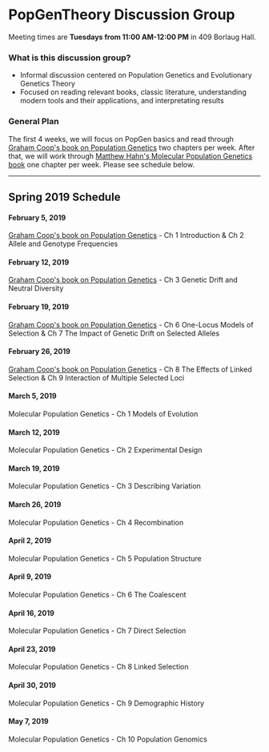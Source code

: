# PopGenTheory Discussion Group

Meeting times are **Tuesdays from 11:00 AM-12:00 PM** in 409 Borlaug Hall.

### What is this discussion group?
- Informal discussion centered on Population Genetics and Evolutionary Genetics Theory
- Focused on reading relevant books, classic literature, understanding modern tools and their applications, and interpretating results

### General Plan

The first 4 weeks, we will focus on PopGen basics and read through [Graham Coop's book on Population Genetics](https://github.com/cooplab/popgen-notes/blob/master/popgen_notes.pdf) two chapters per week. After that, we will work through [Matthew Hahn's Molecular Population Genetics book](https://global.oup.com/academic/product/molecular-population-genetics-9780878939657?cc=us&lang=en&) one chapter per week. Please see schedule below.

---

## Spring 2019 Schedule

#### February 5, 2019
[Graham Coop's book on Population Genetics](https://github.com/cooplab/popgen-notes/blob/master/popgen_notes.pdf) - Ch 1 Introduction & Ch 2 Allele and Genotype Frequencies

#### February 12, 2019
[Graham Coop's book on Population Genetics](https://github.com/cooplab/popgen-notes/blob/master/popgen_notes.pdf) - Ch 3 Genetic Drift and Neutral Diversity

#### February 19, 2019
[Graham Coop's book on Population Genetics](https://github.com/cooplab/popgen-notes/blob/master/popgen_notes.pdf) - Ch 6 One-Locus Models of Selection & Ch 7 The Impact of Genetic Drift on Selected Alleles

#### February 26, 2019
[Graham Coop's book on Population Genetics](https://github.com/cooplab/popgen-notes/blob/master/popgen_notes.pdf) - Ch 8 The Effects of Linked Selection & Ch 9 Interaction of Multiple Selected Loci

#### March 5, 2019
Molecular Population Genetics - Ch 1 Models of Evolution

#### March 12, 2019
Molecular Population Genetics - Ch 2 Experimental Design

#### March 19, 2019
Molecular Population Genetics - Ch 3 Describing Variation

#### March 26, 2019
Molecular Population Genetics - Ch 4 Recombination

#### April 2, 2019
Molecular Population Genetics - Ch 5 Population Structure

#### April 9, 2019
Molecular Population Genetics - Ch 6 The Coalescent

#### April 16, 2019
Molecular Population Genetics - Ch 7 Direct Selection

#### April 23, 2019
Molecular Population Genetics - Ch 8 Linked Selection

#### April 30, 2019
Molecular Population Genetics - Ch 9 Demographic History

#### May 7, 2019
Molecular Population Genetics - Ch 10 Population Genomics
